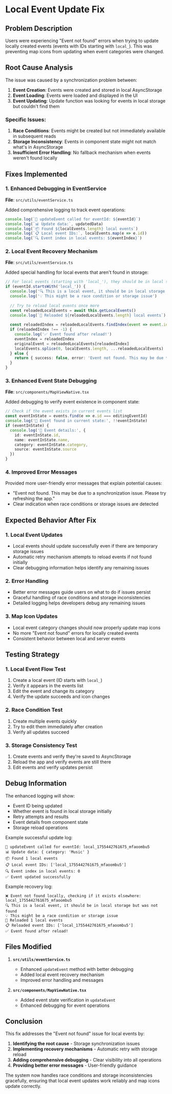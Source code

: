 # Local Event Update Fix

## Problem Description
Users were experiencing "Event not found" errors when trying to update locally created events (events with IDs starting with `local_`). This was preventing map icons from updating when event categories were changed.

## Root Cause Analysis
The issue was caused by a synchronization problem between:
1. **Event Creation**: Events were created and stored in local AsyncStorage
2. **Event Loading**: Events were loaded and displayed in the UI
3. **Event Updating**: Update function was looking for events in local storage but couldn't find them

### Specific Issues:
1. **Race Conditions**: Events might be created but not immediately available in subsequent reads
2. **Storage Inconsistency**: Events in component state might not match what's in AsyncStorage
3. **Insufficient Error Handling**: No fallback mechanism when events weren't found locally

## Fixes Implemented

### 1. Enhanced Debugging in EventService
**File**: `src/utils/eventService.ts`

Added comprehensive logging to track event operations:
```typescript
console.log(`🔄 updateEvent called for eventId: ${eventId}`)
console.log(`📊 Update data:`, updatedData)
console.log(`📦 Found ${localEvents.length} local events`)
console.log(`📋 Local event IDs:`, localEvents.map(e => e.id))
console.log(`🔍 Event index in local events: ${eventIndex}`)
```

### 2. Local Event Recovery Mechanism
**File**: `src/utils/eventService.ts`

Added special handling for local events that aren't found in storage:
```typescript
// For local events (starting with 'local_'), they should be in local storage
if (eventId.startsWith('local_')) {
  console.log('🔍 This is a local event, it should be in local storage but was not found')
  console.log('💡 This might be a race condition or storage issue')
  
  // Try to reload local events once more
  const reloadedLocalEvents = await this.getLocalEvents()
  console.log(`🔄 Reloaded ${reloadedLocalEvents.length} local events`)
  
  const reloadedIndex = reloadedLocalEvents.findIndex(event => event.id === eventId)
  if (reloadedIndex !== -1) {
    console.log('✅ Event found after reload!')
    eventIndex = reloadedIndex
    originalEvent = reloadedLocalEvents[reloadedIndex]
    localEvents.splice(0, localEvents.length, ...reloadedLocalEvents)
  } else {
    return { success: false, error: 'Event not found. This may be due to a synchronization issue. Please try refreshing the app.' }
  }
}
```

### 3. Enhanced Event State Debugging
**File**: `src/components/MapViewNative.tsx`

Added debugging to verify event existence in component state:
```typescript
// Check if the event exists in current events list
const eventInState = events.find(e => e.id === editingEventId)
console.log('📝 Event found in current state:', !!eventInState)
if (eventInState) {
  console.log('📝 Event details:', { 
    id: eventInState.id, 
    name: eventInState.name, 
    category: eventInState.category, 
    source: eventInState.source 
  })
}
```

### 4. Improved Error Messages
Provided more user-friendly error messages that explain potential causes:
- "Event not found. This may be due to a synchronization issue. Please try refreshing the app."
- Clear indication when race conditions or storage issues are detected

## Expected Behavior After Fix

### 1. Local Event Updates
- Local events should update successfully even if there are temporary storage issues
- Automatic retry mechanism attempts to reload events if not found initially
- Clear debugging information helps identify any remaining issues

### 2. Error Handling
- Better error messages guide users on what to do if issues persist
- Graceful handling of race conditions and storage inconsistencies
- Detailed logging helps developers debug any remaining issues

### 3. Map Icon Updates
- Local event category changes should now properly update map icons
- No more "Event not found" errors for locally created events
- Consistent behavior between local and server events

## Testing Strategy

### 1. Local Event Flow Test
1. Create a local event (ID starts with `local_`)
2. Verify it appears in the events list
3. Edit the event and change its category
4. Verify the update succeeds and icon changes

### 2. Race Condition Test
1. Create multiple events quickly
2. Try to edit them immediately after creation
3. Verify all updates succeed

### 3. Storage Consistency Test
1. Create events and verify they're saved to AsyncStorage
2. Reload the app and verify events are still there
3. Edit events and verify updates persist

## Debug Information

The enhanced logging will show:
- Event ID being updated
- Whether event is found in local storage initially
- Retry attempts and results
- Event details from component state
- Storage reload operations

Example successful update log:
```
🔄 updateEvent called for eventId: local_1755442761675_mfaoombu5
📊 Update data: { category: 'Music' }
📦 Found 1 local events
📋 Local event IDs: ['local_1755442761675_mfaoombu5']
🔍 Event index in local events: 0
✅ Event updated successfully
```

Example recovery log:
```
❌ Event not found locally, checking if it exists elsewhere: local_1755442761675_mfaoombu5
🔍 This is a local event, it should be in local storage but was not found
💡 This might be a race condition or storage issue
🔄 Reloaded 1 local events
📋 Reloaded event IDs: ['local_1755442761675_mfaoombu5']
✅ Event found after reload!
```

## Files Modified

1. **`src/utils/eventService.ts`**
   - Enhanced `updateEvent` method with better debugging
   - Added local event recovery mechanism
   - Improved error handling and messages

2. **`src/components/MapViewNative.tsx`**
   - Added event state verification in `updateEvent`
   - Enhanced debugging for event operations

## Conclusion

This fix addresses the "Event not found" issue for local events by:
1. **Identifying the root cause** - Storage synchronization issues
2. **Implementing recovery mechanisms** - Automatic retry with storage reload
3. **Adding comprehensive debugging** - Clear visibility into all operations
4. **Providing better error messages** - User-friendly guidance

The system now handles race conditions and storage inconsistencies gracefully, ensuring that local event updates work reliably and map icons update correctly.
